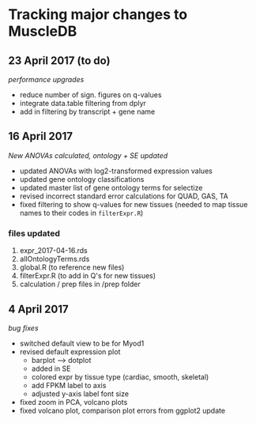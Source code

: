 # Tracking major changes to MuscleDB

## 23 April 2017 (to do)
*performance upgrades*
* reduce number of sign. figures on q-values
* integrate data.table filtering from dplyr
* add in filtering by transcript + gene name

## 16 April 2017
*New ANOVAs calculated, ontology + SE updated*
* updated ANOVAs with log2-transformed expression values
* updated gene ontology classifications
* updated master list of gene ontology terms for selectize
* revised incorrect standard error calculations for QUAD, GAS, TA
* fixed filtering to show q-values for new tissues (needed to map tissue names to their codes in `filterExpr.R`)

### files updated
1. expr_2017-04-16.rds
2. allOntologyTerms.rds
3. global.R (to reference new files)
4. filterExpr.R (to add in Q's for new tissues)
5. calculation / prep files in /prep folder

## 4 April 2017
*bug fixes*
* switched default view to be for Myod1
* revised default expression plot 
  * barplot --> dotplot
  * added in SE
  * colored expr by tissue type (cardiac, smooth, skeletal)
  * add FPKM label to axis
  * adjusted y-axis label font size
* fixed zoom in PCA, volcano plots
* fixed volcano plot, comparison plot errors from ggplot2 update
